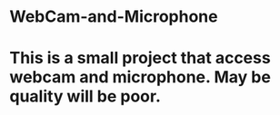 # WebCam-and-Microphone
# This is a small project that access webcam and microphone. May be quality will be poor.  

